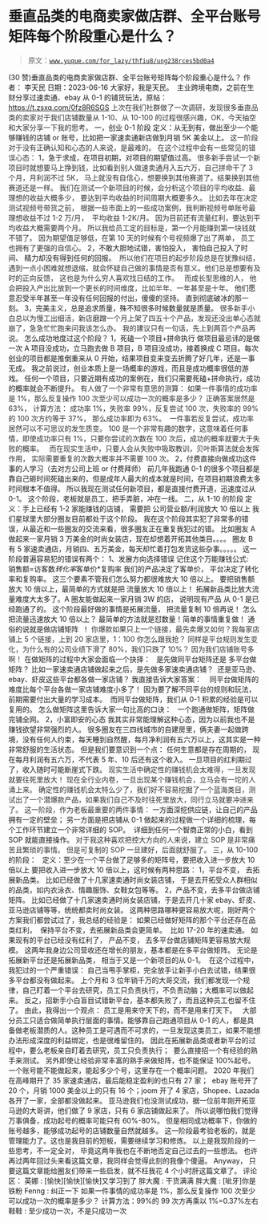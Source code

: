# 垂直品类的电商卖家做店群、全平台账号矩阵每个阶段重心是什么？

> 原文：[`www.yuque.com/for_lazy/thfiu8/ung238rces5bd0a4`](https://www.yuque.com/for_lazy/thfiu8/ung238rces5bd0a4)

<ne-h2 id="44520e26" data-lake-id="44520e26"><ne-heading-ext><ne-heading-anchor></ne-heading-anchor><ne-heading-fold></ne-heading-fold></ne-heading-ext><ne-heading-content><ne-text id="uc587548b">(30 赞)垂直品类的电商卖家做店群、全平台账号矩阵每个阶段重心是什么？</ne-text></ne-heading-content></ne-h2> <ne-p id="uec470a07" data-lake-id="uec470a07"><ne-text id="u562a22d4">作者： 李天民</ne-text></ne-p> <ne-p id="u83606c55" data-lake-id="u83606c55"><ne-text id="u131fdb06">日期：2023-06-16</ne-text></ne-p> <ne-p id="u2a844df1" data-lake-id="u2a844df1"><ne-text id="ue2995c0b">大家好，我是天民。  主业跨境电商，之前在生财分享过速卖通、ebay 从 0-1 的铺货玩法，原帖：https://t.zsxq.com/0fz8R6SGS</ne-text></ne-p> <ne-p id="u88e57c6e" data-lake-id="u88e57c6e"><ne-text id="uf8cc6665" style="background-color: rgb(255, 255, 255); color: rgb(47, 48, 52);">上次在我们社群做了一次调研，发现很多垂直品类的卖家对于我们店铺数量从 1-10、从 10-100 的过程很感兴趣，OK，今天抽空和大家分享一下我的思考。</ne-text></ne-p> <ne-p id="u5fea5c85" data-lake-id="u5fea5c85"><ne-text id="u2c160304" ne-bold="true">一，创业 0-1 阶段</ne-text></ne-p> <ne-p id="uf03eddfa" data-lake-id="uf03eddfa"><ne-text id="u8b4870d6">定义：从无到有，做出至少一个能够赚钱的店铺 or 账号，比如把一家速卖通新店做到月销 5K 美金以上。</ne-text></ne-p> <ne-p id="udd1b1787" data-lake-id="udd1b1787"><ne-text id="u7d8b63a3" style="color: rgb(47, 48, 52); background-color: rgb(255, 255, 255);">这一阶段对于没有正确认知和心态的人来说，是最难的。</ne-text></ne-p> <ne-p id="u0e6ddad6" data-lake-id="u0e6ddad6"><ne-text id="u7c54506d" style="background-color: rgb(255, 255, 255); color: rgb(47, 48, 52);">在这个过程中会有一些常见的错误心态：</ne-text></ne-p> <ne-p id="u261d7b82" data-lake-id="u261d7b82"><ne-text id="u705afe9e" ne-bold="true">1，急于求成，在项目初期，对项目的期望值过高。</ne-text></ne-p> <ne-p id="u1c66d250" data-lake-id="u1c66d250"><ne-text id="u9035db4e" style="background-color: rgb(255, 255, 255); color: rgb(47, 48, 52);">很多新手尝试一个新项目时就想要马上挣到钱，比如看到别人做速卖通月入五六万，自己拼命干了 3 个月，月利润不过 5K， 马上就没有自信心，想要换到其他赛道了。结果换到其他赛道还是一样。</ne-text></ne-p> <ne-p id="u97ddb56c" data-lake-id="u97ddb56c"><ne-text id="u10ee069a" style="background-color: rgb(255, 255, 255); color: rgb(47, 48, 52);">我们在测试一个新项目的时候，会分析这个项目的平均收益、最理想的收益大概多少， 要达到平均收益的时间周期大概要多久。</ne-text></ne-p> <ne-p id="uc0caf583" data-lake-id="uc0caf583"><ne-text id="u879a49a1" style="background-color: rgb(255, 255, 255); color: rgb(47, 48, 52);">比如去年在决定测试视频号带货之前， 根据一些市面上的一些成功案例，我判断视频号单账号最理想收益不过 1-2 万/月，  平均收益 1-2K/月。</ne-text></ne-p> <ne-p id="u6a074c20" data-lake-id="u6a074c20"><ne-text id="u0c47dc5f" style="background-color: rgb(255, 255, 255); color: rgb(47, 48, 52);">因为目前还有流量红利，要达到平均收益大概需要两个月。 所以我给员工定的目标是，第一个月能赚到第一块钱就不错了。</ne-text></ne-p> <ne-p id="ub7cb64b2" data-lake-id="ub7cb64b2"><ne-text id="ua2c53ca6" style="background-color: rgb(255, 255, 255); color: rgb(47, 48, 52);">因为期望值足够低，在第 10 天的时候有个号视频爆了出了两单， 员工也拥有了更强的自信心。</ne-text></ne-p> <ne-p id="u16b30281" data-lake-id="u16b30281"><ne-text id="u8d121bd2" ne-bold="true">2，不敢大胆地试错，害怕投入， 害怕自己投入了时间、 精力却没有得到任何的回报。</ne-text></ne-p> <ne-p id="ub361508c" data-lake-id="ub361508c"><ne-text id="uf633e568" style="background-color: rgb(255, 255, 255); color: rgb(47, 48, 52);"> 所以他们在项目的起步阶段总是在犹豫纠结，遇到一点小困难就想退缩，就会怀疑自己做的事情是否有意义。他们总是想要有及时的正向反馈， 这也是为什么穷人喜欢找日结的工作。  </ne-text></ne-p> <ne-p id="uacea5b37" data-lake-id="uacea5b37"><ne-text id="ud5e35be7" style="background-color: rgb(255, 255, 255); color: rgb(47, 48, 52);">而成长型思维的人， 他会把投入产出比放到一个更长的时间维度，比如半年、一年甚至是十年。</ne-text></ne-p> <ne-p id="u1a4a2ef3" data-lake-id="u1a4a2ef3"><ne-text id="u155adbe0" ne-bold="true">他们愿意忍受半年甚至一年没有任何回报的付出，傻傻的坚持。 直到彻底破冰的那一刻。</ne-text></ne-p> <ne-p id="u48a3547d" data-lake-id="u48a3547d"><ne-text id="u4a5adf49" ne-bold="true">3，完美主义，总是追求质量，殊不知很多时候数量就是质量。</ne-text></ne-p> <ne-p id="u22ada808" data-lake-id="u22ada808"><ne-text id="ucfd02571" style="background-color: rgb(255, 255, 255); color: rgb(47, 48, 52);">很多新手小白总以为慢工出细活，新店磨蹭一个月上架了四五十个产品，发现还没出单心态就崩了，急急忙忙跑来问我该怎么办。</ne-text></ne-p> <ne-p id="u57f60560" data-lake-id="u57f60560"><ne-text id="ufa7e6f50" style="background-color: rgb(255, 255, 255); color: rgb(47, 48, 52);">我的建议只有一句话，先上到两百个产品再说。</ne-text></ne-p> <ne-p id="ua5072ff3" data-lake-id="ua5072ff3"><ne-text id="u04bf02c0">怎么成功地度过这个阶段？</ne-text></ne-p> <ne-p id="ub9000565" data-lake-id="ub9000565"><ne-text id="u99489cc8" ne-bold="true">1，死磕一个项目+拼命执行</ne-text></ne-p> <ne-p id="ucef211b2" data-lake-id="ucef211b2"><ne-text id="u6951096a">做项目最忌讳的是做一次 A 项目没成功，立马跑去做 B 项目，B 项目没成功，接着换成 C 项目。每次创业的项目都是推倒重来从 0 开始，结果项目变来变去折腾了好几年，还是一事无成。</ne-text></ne-p> <ne-p id="ufa02bc86" data-lake-id="ufa02bc86"><ne-text id="u95441615" ne-bold="true">我之前说过，创业本质上是一场概率的游戏，而且是成功概率很低的游戏。</ne-text></ne-p> <ne-p id="u7a3d2479" data-lake-id="u7a3d2479"><ne-text id="u900975b4" ne-bold="true">任何一个项目，只要近期有成功的案例在，我们只需要死磕+拼命执行，成功的概率就会不断提升。</ne-text></ne-p> <ne-p id="u28f2154a" data-lake-id="u28f2154a"><ne-text id="u04d6d66f" style="color: rgb(47, 48, 52); background-color: rgb(255, 255, 255);">有人做了一个非常有意思的测算：</ne-text></ne-p> <ne-p id="u05c9bd7e" data-lake-id="u05c9bd7e"><ne-text id="uf435647f" style="color: rgb(47, 48, 52); background-color: rgb(255, 255, 255);">如果一件事情的成功率是 1%，那么反复操作 100 次至少可以成功一次的概率是多少？</ne-text></ne-p> <ne-p id="u883cd9f7" data-lake-id="u883cd9f7"><ne-text id="u8ab4b613" style="color: rgb(47, 48, 52); background-color: rgb(255, 255, 255);">正确答案居然是 63%，</ne-text></ne-p> <ne-p id="u9ed39757" data-lake-id="u9ed39757"><ne-text id="ua72cd43d" style="color: rgb(47, 48, 52); background-color: rgb(255, 255, 255);">计算方法： 成功率 1%，失败率 99%，反复尝试 100 次，失败率的 99%的 100 次方约等于 37%， 那么成功率即为 63%。 </ne-text></ne-p> <ne-p id="u5cad1c73" data-lake-id="u5cad1c73"><ne-text id="u1ad2b44a" style="color: rgb(47, 48, 52); background-color: rgb(255, 255, 255);">一件事若反复尝试，成功率居然可以不可思议的发生质变。</ne-text></ne-p> <ne-p id="u14ac78ce" data-lake-id="u14ac78ce"><ne-text id="uf30d7ca5" style="color: rgb(47, 48, 52); background-color: rgb(255, 255, 255);">100 是一个非常有趣的数字，这意味着任何事情，即使成功率只有 1%，只要你尝试的次数在 100 次后，成功的概率就要大于失败的概率。  </ne-text></ne-p> <ne-p id="u0a852303" data-lake-id="u0a852303"><ne-text id="u96bc618d" style="color: rgb(47, 48, 52); background-color: rgb(255, 255, 255);">而在现实生活中，只要人会从失败中吸取教训，贝叶斯算法就会发挥作用， 实际需要重复的次数大概率并不需要 100 次。</ne-text></ne-p> <ne-p id="ub08103e4" data-lake-id="ub08103e4"><ne-text id="u0483675c" ne-bold="true">2，付费直接向做成功这件事的人学习</ne-text><ne-text id="u40475df6">（去对方公司上班 or 付费拜师）</ne-text></ne-p> <ne-p id="uc8ed2cf3" data-lake-id="uc8ed2cf3"><ne-text id="u22d2bc6c">前几年我跑通 0-1 的很多个项目都是靠自己砸时间死磕出来的，但是成年人最大的成本就是时间，在项目初期浪费太多时间根本不值得。</ne-text></ne-p> <ne-p id="u69508112" data-lake-id="u69508112"><ne-text id="u63ff722e">所以我现在测试任何新项目，都是直接付费开道，迅速度过从 0-1。</ne-text></ne-p> <ne-p id="uab31132a" data-lake-id="uab31132a"><ne-text id="u405bb6fc" ne-bold="true">这个阶段，老板就是员工，把手弄脏，冲在一线。</ne-text></ne-p> <ne-p id="u24e37d0f" data-lake-id="u24e37d0f"><ne-text id="ue956ad02" ne-bold="true">二，从 1-10 的阶段</ne-text></ne-p> <ne-p id="u033cd6cd" data-lake-id="u033cd6cd"><ne-text id="u6642f389">定义：手上已经有 1-2 家能赚钱的店铺， 需要把 公司营业额/利润放大 10 倍以上</ne-text></ne-p> <ne-p id="u1d1e4b09" data-lake-id="u1d1e4b09"><ne-text id="uee1fd3d3">我们星球里大部分圈友目前都处于这个阶段。</ne-text></ne-p> <ne-p id="ue2fc64e6" data-lake-id="ue2fc64e6"><ne-text id="u900b7693">我在这个阶段其实犯了非常多的错误，从最近和一些圈友的交流来看，很多圈友正在重复我犯过的错。</ne-text></ne-p> <ne-p id="u94afcab3" data-lake-id="u94afcab3"><ne-text id="udf82348c">比如圈友 A 做起来一家月销 3 万美金的时尚女装店，现在却想着开拓其他类目。。。。</ne-text></ne-p> <ne-p id="u898f2bdc" data-lake-id="u898f2bdc"><ne-text id="u709b3360">圈友 B 有 5 家速卖通店，月销四、五万美金，每天却忙着打包发货这些杂事。。。。。</ne-text></ne-p> <ne-p id="uc03fbddc" data-lake-id="uc03fbddc"><ne-text id="udd1d70d0">这一阶段普遍容易犯的错误有两个：</ne-text></ne-p> <ne-p id="u6da32f47" data-lake-id="u6da32f47"><ne-text id="u432ff7c8" ne-bold="true">1、发展方向选择错误</ne-text></ne-p> <ne-p id="u8157cc91" data-lake-id="u8157cc91"><ne-text id="u9f8e3a1e">记住这个万能赚钱公式:       销售额=访客数*转化率*客单价*复购率</ne-text></ne-p> <ne-p id="u5959c878" data-lake-id="u5959c878"><ne-text id="u4b501c9e">我们的产品决定了客单价， 平台决定了转化率和复购率。 这三个要素不管我们怎么努力都很难放大 10 倍以上。</ne-text></ne-p> <ne-p id="ue3fd870c" data-lake-id="ue3fd870c"><ne-text id="udb78fd68">要把销售额放大 10 倍以上，最简单的方式就是把 流量放大 10 倍以上！</ne-text></ne-p> <ne-p id="u6647366f" data-lake-id="u6647366f"><ne-text id="u4241fede" ne-bold="true">拓展新品类比放大流量难度大太多了。A 圈友能做起来一家月销 3W 的店， 说明现有产品 从 0-1 是已经跑通了的。</ne-text></ne-p> <ne-p id="ub456a753" data-lake-id="ub456a753"><ne-text id="u0633a741" ne-bold="true">这个阶段最好做的事情是拓展流量， 把流量复制 10 倍再说！</ne-text></ne-p> <ne-p id="ufc5c476f" data-lake-id="ufc5c476f"><ne-text id="u5eb3f882">怎么把流量迅速放大 10 倍以上？</ne-text></ne-p> <ne-p id="u47f3537b" data-lake-id="u47f3537b"><ne-text id="ub2f683ef">最简单的方法就是怼数量！简单的事情重复做！</ne-text></ne-p> <ne-p id="u671fb4a6" data-lake-id="u671fb4a6"><ne-text id="ubfd9d1a2">通俗的说就是做店铺矩阵  ！</ne-text></ne-p> <ne-p id="u68c8fc0f" data-lake-id="u68c8fc0f"><ne-text id="u27a94791" style="background-color: rgb(255, 255, 255); color: rgb(47, 48, 52);">你爆款如果只上一个链接，最先卖爆又如何？我每家店铺上 5 个链接，上到 20 家店里，1：100 你怎么跟我抢？</ne-text></ne-p> <ne-p id="u7f7cec83" data-lake-id="u7f7cec83"><ne-text id="ub373f816" style="background-color: rgb(255, 255, 255); color: rgb(47, 48, 52);">同样是平台规则发生变化，为什么有的公司业绩下滑了 80%，我们只跌了 10%？</ne-text></ne-p> <ne-p id="u40004133" data-lake-id="u40004133"><ne-text id="u94b7ab6c" style="background-color: rgb(255, 255, 255); color: rgb(47, 48, 52);">因为我们店铺账号多啊！</ne-text></ne-p> <ne-p id="uf2f0ff41" data-lake-id="uf2f0ff41"><ne-text id="u5de92c6d">在做矩阵的过程中大家会面临一个抉择：   是先做同平台矩阵还是 多平台做矩阵？</ne-text></ne-p> <ne-p id="u5d19a5ca" data-lake-id="u5d19a5ca"><ne-text id="u626bfb8e">比如一家速卖通店铺做起来之后，是先做多家速卖通店铺？  还是亚马逊、ebay、虾皮这些平台都各做一家店铺？</ne-text></ne-p> <ne-p id="ubd7f0260" data-lake-id="ubd7f0260"><ne-text id="ueeada2f2">我直接告诉大家答案：    同平台做矩阵的难度比每个平台各做一家店铺难度小多了！</ne-text></ne-p> <ne-p id="u7553ace1" data-lake-id="u7553ace1"><ne-text id="ua1fc136c">因为要了解不同平台的规则和玩法，前期需要付出大量的学习成本。  而同平台做矩阵，我们从 0-1 积累的经验是可以复用的。</ne-text></ne-p> <ne-p id="u1d9b9665" data-lake-id="u1d9b9665"><ne-text id="u29878242">怎么做矩阵这里告诉大家一句比高的口诀：  </ne-text> <ne-text id="u23e41fd0" ne-bold="true">一个跑通做矩阵，矩阵做完铺全网。</ne-text></ne-p> <ne-p id="u661db129" data-lake-id="u661db129"><ne-text id="uddc34f6a" ne-bold="true">2，小富即安的心态</ne-text></ne-p> <ne-p id="u79b5f1d6" data-lake-id="u79b5f1d6"><ne-text id="u65b839fc">我其实非常能理解这种心态，因为以前我也不是赚钱欲望非常强烈的人。</ne-text></ne-p> <ne-p id="u8103ef1e" data-lake-id="u8103ef1e"><ne-text id="uefac5d81">很多圈友在三四线城市的自建房里，俩夫妻一起做跨境，没有任何人约束，每天睡到自然醒，每月净利润有五六万以上，这其实是一种非常舒服的生活状态。</ne-text></ne-p> <ne-p id="u2a887bad" data-lake-id="u2a887bad"><ne-text id="u5549c584">但是我们要意识到一个点：</ne-text></ne-p> <ne-p id="u69f9f01d" data-lake-id="u69f9f01d"><ne-text id="ucdd20db3" ne-bold="true">任何生意都是存在周期的， 现在每月利润有五六万，不代表 5 年、10 后还有这个收入。</ne-text></ne-p> <ne-p id="u73676cb2" data-lake-id="u73676cb2"><ne-text id="u78c40915" ne-bold="true">一旦项目的红利期过了，收入随时可能断崖式下跌。</ne-text></ne-p> <ne-p id="uc115e57c" data-lake-id="uc115e57c"><ne-text id="u6bd911f4" style="color: rgb(47, 48, 52); background-color: rgb(255, 255, 255);">现实生活中确定性的赚钱机会太难得，一旦发现就要往死里放大！</ne-text></ne-p> <ne-p id="u15687b05" data-lake-id="u15687b05"><ne-text id="uc741df1f" style="color: rgb(47, 48, 52); background-color: rgb(255, 255, 255);">现在全行业内卷，一旦出现某个赚钱机会，立马会有一坨的人涌上来。</ne-text></ne-p> <ne-p id="u8c3b65dc" data-lake-id="u8c3b65dc"><ne-text id="uca63488b" style="color: rgb(47, 48, 52); background-color: rgb(255, 255, 255);">确定性的赚钱机会太特么少了，我们好不容易挖掘了一个蓝海类目，测试出了一个潜爆款产品，如果我们自己不及时往死里放大，同行立马就要冲进来了。</ne-text></ne-p> <ne-p id="uccf27548" data-lake-id="uccf27548"><ne-text id="u3c6a4e0f" style="color: rgb(47, 48, 52); background-color: rgb(255, 255, 255);">这一阶段，作为老板最重要的两件事情：</ne-text></ne-p> <ne-p id="ued75df10" data-lake-id="ued75df10"><ne-text id="uaf063e6f" ne-bold="true">一方面深挖供应链，让自己的产品拥有一定的壁垒；</ne-text></ne-p> <ne-p id="uf1f7e4fc" data-lake-id="uf1f7e4fc"><ne-text id="uaaa3ecb7" ne-bold="true">另一方面是把店铺从 0-1 做起来的过程做一个详细的梳理，每个工作环节建立一个非常详细的 SOP。  详细到任何一个智商正常的小白，看到 SOP 就能直接操作。</ne-text></ne-p> <ne-p id="ue3476f21" data-lake-id="ue3476f21"><ne-text id="ub7af4856" style="color: rgb(47, 48, 52); background-color: rgb(255, 255, 255);">对于我这种喜欢把控大方向的人来说，建立 SOP 是非常痛苦且繁琐的事情。 但是可复制的 SOP 一旦建好，后面就舒服了。</ne-text></ne-p> <ne-p id="u480cf5c9" data-lake-id="u480cf5c9"><ne-text id="u0479fdd3" ne-bold="true">三，从 10-100 的阶段：  </ne-text></ne-p> <ne-p id="u6802906e" data-lake-id="u6802906e"><ne-text id="ub7d688ed">定义：至少在一个平台做了足够多的矩阵号，要把收入进一步放大 10 倍以上</ne-text></ne-p> <ne-p id="udbd7fbf7" data-lake-id="udbd7fbf7"><ne-text id="u2b8488f6">要把收入进一步放大 10 倍以上，这时候有两种思路：</ne-text></ne-p> <ne-p id="ud13692c2" data-lake-id="ud13692c2"><ne-text id="u85a6ea36" ne-bold="true">1，平台不变， 去拓展新品类。</ne-text></ne-p> <ne-p id="uc81fcd6b" data-lake-id="uc81fcd6b"><ne-text id="u34ff6cdf">比如已经做了十几家速卖通时尚女装店铺， 于是去开拓受众人群相似的品类，如内衣泳衣、情趣服饰、女鞋女包等等。</ne-text></ne-p> <ne-p id="u3c73d1aa" data-lake-id="u3c73d1aa"><ne-text id="ucaa74fe9" ne-bold="true">2，产品不变，去多平台做店铺矩阵。</ne-text></ne-p> <ne-p id="ud87e9105" data-lake-id="ud87e9105"><ne-text id="u91f86794">比如已经做了十几家速卖通时尚女装店铺，于是去开几十家 ebay、虾皮、亚马逊店铺等等，统统都卖时尚女装。</ne-text></ne-p> <ne-p id="u1521d1af" data-lake-id="u1521d1af"><ne-text id="u5330ee68">这两种思路哪种更容易放大呢，刚好两个方案我们都尝试过了，我总结的经验是：</ne-text></ne-p> <ne-p id="ubccfda14" data-lake-id="ubccfda14"><ne-text id="u0ee34500">如果已经做好矩阵的那个平台还存在品类红利，  保持平台不变，去拓展新品类会更简单。  比如 17-20 年的速卖通。</ne-text></ne-p> <ne-p id="u77ee3b7a" data-lake-id="u77ee3b7a"><ne-text id="u3b11d075">如果现有的平台已经没有红利了， 产品不变， 去多平台做店铺矩阵更容易放大规模。</ne-text></ne-p> <ne-p id="ub7dcfeea" data-lake-id="ub7dcfeea"><ne-text id="u388005db">这两年我身边公司营收还在增长的朋友，基本都是在多平台做矩阵。</ne-text></ne-p> <ne-p id="ub610a610" data-lake-id="ub610a610"><ne-text id="ub4bca3a0">无论是拓展新平台还是拓展新品类， 相当于又是一个新项目的从 0-1。  </ne-text><ne-text id="uf3797a82" ne-bold="true">在这个过程中，我犯过的一个严重错误：</ne-text></ne-p> <ne-p id="u265826b6" data-lake-id="u265826b6"><ne-text id="u9368ce37" ne-bold="true">自己当甩手掌柜，完全放手让新手小白去试错，结果很多平台都没有做起来。</ne-text></ne-p> <ne-p id="ufd36d7c7" data-lake-id="ufd36d7c7"><ne-text id="u78d7e057">上个月和 3 位年销千万的大哥交流，我们都发现一个规律，自己盯着一个平台去研究，员工只负责执行，不负责动脑；大概率可以做起来。</ne-text></ne-p> <ne-p id="u7247a50e" data-lake-id="u7247a50e"><ne-text id="u9085549c">反之，招新手小白盲目试错新平台，基本都失败了，而且这种员工也留不住了。</ne-text></ne-p> <ne-p id="u953eb31b" data-lake-id="u953eb31b"><ne-text id="ub13d3c10">由此，我得出一个观点：</ne-text></ne-p> <ne-p id="u773f9382" data-lake-id="u773f9382"><ne-text id="u2596bb01" ne-bold="true">员工是用来守天下的，而不是用来打天下。  </ne-text></ne-p> <ne-p id="ud733ec70" data-lake-id="ud733ec70"><ne-text id="u9802a004">大部分员工只适合做简单执行层面的事情。能够靠自己跑通项目从 0-1 的人，都是具备做老板潜质的人。这种员工是可遇而不可求的，一旦发现这类员工，如果不能想办法形成深度的利益绑定，也是很难留住的。</ne-text></ne-p> <ne-p id="u1b2a20ba" data-lake-id="u1b2a20ba"><ne-text id="u90a6c7da" ne-bold="true">因此在拓展新品类或者新平台的过程中，要么老板亲自盯着去研究，员工只负责执行；  要么直接招一个有经验的熟手来测试。</ne-text></ne-p> <ne-p id="u52cb3aae" data-lake-id="u52cb3aae"><ne-text id="ua26688bc">另外即使让经验非常丰富的熟手来做矩阵，也不能保证 100%起号。一个账号能不能做起来，能起多少个号，这里存在一个概率问题。</ne-text></ne-p> <ne-p id="u365ef7c0" data-lake-id="u365ef7c0"><ne-text id="u4205388a">2020 年我们在高峰期开了 35 家速卖通店，最后能稳定盈利的也只有 27 家；  ebay 账号开了 20 个，月销 1000 美金以上的只有 16 个；joom 开了 4 家店，Shopee、Lazada 各开了一家，全部都没做起来。</ne-text></ne-p> <ne-p id="uc66e649f" data-lake-id="uc66e649f"><ne-text id="u6ff3696d">亚马逊我们也没测试成功，据一位前年刚开拓亚马逊的大哥讲，他们做了 9 家店，只有 6 家店铺做起来了。</ne-text></ne-p> <ne-p id="u863b23fd" data-lake-id="u863b23fd"><ne-text id="u04ee7cd2" ne-bold="true">所以说哪怕我们觉得万事俱备，成功起号的概率可能只有 60%-80%。</ne-text></ne-p> <ne-p id="u2591377d" data-lake-id="u2591377d"><ne-text id="u60335bf3" ne-bold="true">但是相同成功概率下，你做的账号越多，能够成功起号的店铺数量自然就越多。</ne-text></ne-p> <ne-p id="uf864ac61" data-lake-id="uf864ac61"><ne-text id="uae763296" ne-bold="true">这一阶段最考验老板的，就是管理能力了。</ne-text><ne-text id="u186ebd0b">这也是我目前的短板，需要继续学习和修炼。</ne-text></ne-p> <ne-p id="u151767b4" data-lake-id="u151767b4"><ne-text id="ub12568b3">以上是我现阶段的一些思考，不一定全对， 毕竟这两年我也在不断地否定自己过去的一些想法。</ne-text></ne-p> <ne-p id="ue1aa3e8a" data-lake-id="ue1aa3e8a"><ne-text id="ufb9305da">也许再过两年回过头来看这篇文章，我同样会觉得此刻的我像个傻逼。</ne-text></ne-p> <ne-p id="u93c5841d" data-lake-id="u93c5841d"><ne-text id="u9413bbfa">Anyway， 只要这篇文章能给圈友们带来一些启发，就不枉我花 4 个小时肝这篇文章了。</ne-text></ne-p> <ne-hole id="u979ff8d2" data-lake-id="u979ff8d2"><ne-card data-card-name="hr" data-card-type="block" id="gZK5r" data-event-boundary="card"><ne-p id="uae01b992" data-lake-id="uae01b992"><ne-text id="udbf1e6db">评论区：</ne-text></ne-p> <ne-p id="u0df5a9b7" data-lake-id="u0df5a9b7"><ne-text id="u59b1f657">英娜 : [愉快][愉快][愉快]又学习到了</ne-text> <ne-text id="u703539d1">胖大魔 : 干货满满</ne-text> <ne-text id="ua6e71c9b">胖大魔 : [呲牙]你是铁粉</ne-text> <ne-text id="u1fa79556">Fenng : 纠正一下</ne-text> <ne-text id="u221c70c4">如果一件事情的成功率是 1%，那么反复操作 100 次至少可以成功一次的概率是多少？</ne-text> <ne-text id="u33f6d864">计算方法：99%的 99 次方再乘以 1%=0.37%左右</ne-text> <ne-text id="u533e2357">鞋鞋 : 至少成功一次，不是只成功一次</ne-text></ne-p></ne-card></ne-hole>